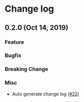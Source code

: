 # Change log

## 0.2.0 (Oct 14, 2019)

### Feature
### Bugfix
### Breaking Change
### Misc

* Auto generate change log ([#22](https://github.com/ryz310/gem_comet/pull/22))


